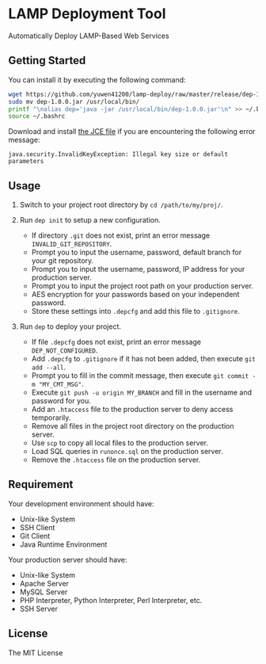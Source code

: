 # LAMP Deployment Tool #

Automatically Deploy LAMP-Based Web Services

## Getting Started ##

You can install it by executing the following command:

```bash
wget https://github.com/yuwen41200/lamp-deploy/raw/master/release/dep-1.0.0.jar
sudo mv dep-1.0.0.jar /usr/local/bin/
printf "\nalias dep='java -jar /usr/local/bin/dep-1.0.0.jar'\n" >> ~/.bashrc
source ~/.bashrc
```

Download and install [the JCE file][1] if you are encountering the following error message:

`java.security.InvalidKeyException: Illegal key size or default parameters`

## Usage ##

1. Switch to your project root directory by `cd /path/to/my/proj/`.

2. Run `dep init` to setup a new configuration.

    * If directory `.git` does not exist, print an error message `INVALID_GIT_REPOSITORY`.
    * Prompt you to input the username, password, default branch for your git repository.
    * Prompt you to input the username, password, IP address for your production server.
    * Prompt you to input the project root path on your production server.
    * AES encryption for your passwords based on your independent password.
    * Store these settings into `.depcfg` and add this file to `.gitignore`.

3. Run `dep` to deploy your project.

    * If file `.depcfg` does not exist, print an error message `DEP_NOT_CONFIGURED`.
    * Add `.depcfg` to `.gitignore` if it has not been added, then execute `git add --all`.
    * Prompt you to fill in the commit message, then execute `git commit -m "MY_CMT_MSG"`.
    * Execute `git push -u origin MY_BRANCH` and fill in the username and password for you.
    * Add an `.htaccess` file to the production server to deny access temporarily.
    * Remove all files in the project root directory on the production server.
    * Use `scp` to copy all local files to the production server.
    * Load SQL queries in `runonce.sql` on the production server.
    * Remove the `.htaccess` file on the production server.

## Requirement ##

Your development environment should have:

+ Unix-like System
+ SSH Client
+ Git Client
+ Java Runtime Environment

Your production server should have:

+ Unix-like System
+ Apache Server
+ MySQL Server
+ PHP Interpreter, Python Interpreter, Perl Interpreter, etc.
+ SSH Server

## License ##

The MIT License

[1]: http://www.oracle.com/technetwork/java/javase/downloads/jce8-download-2133166.html
